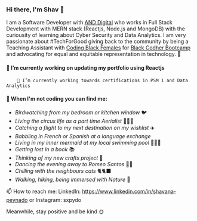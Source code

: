 ### Hi there, I'm Shav 👋 

I am a Software Developer with [AND Digital](https://www.and.digital) who works in Full Stack Development with MERN stack (Reactjs, Node.js and MongoDB) with the curiousity of learning about Cyber Security and Data Analytics. I am very passionate about #TechForGood giving back to the community by being a Teaching Assistant with [Coding Black Females](https://codingblackfemales.com/) for [Black Codher Bootcamp](https://blackcodher.com/) and advocating for equal and equitable representation in technology. 🤎 

#### 🔭 I’m currently working on updating my portfolio using Reactjs
        🌱 I’m currently working towards certifications in PSM 1 and Data Analytics

#### 💃 When I'm not coding you can find me:

* _Birdwatching from my bedroom or kitchen window_ 🐦
* _Living the circus life as a part time Aerialist_ 🤸🏾‍♂️
* _Catching a flight to my next destination on my wishlist_ ✈️
* _Babbling in French or Spanish at a language exchange_ 
* _Living in my inner mermaid at my local swimming pool_ 🧜🏾‍♀️
* _Getting lost in a book_ 📚
* _Thinking of my new crafts project_ 🧶
* _Dancing the evening away to Romeo Santos_ 💃🏾
* _Chilling with the neighbours cats_ 🐈🐈‍⬛
* _Walking, hiking, being immersed with Nature_ 🍃


📫 How to reach me: LinkedIn: https://www.linkedin.com/in/shavana-peynado or Instagram: sxpydo

Meanwhile, stay positive and be kind 🌞

<!--
**sxpydo/sxpydo** is a ✨ _special_ ✨ repository because its `README.md` (this file) appears on your GitHub profile.

Here are some ideas to get you started:

- 🔭 I’m currently working on ...
- 🌱 I’m currently learning ...
- 👯 I’m looking to collaborate on ...
- 🤔 I’m looking for help with ...
- 💬 Ask me about ...
- 📫 How to reach me: ...
- 😄 Pronouns: ...
- ⚡ Fun fact: ...
-->
